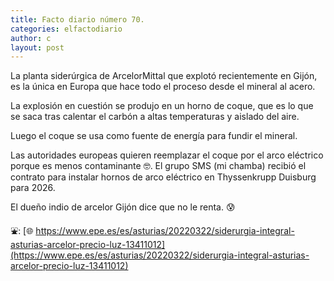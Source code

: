 ```yaml
---
title: Facto diario número 70.
categories: elfactodiario
author: c
layout: post
---
```

La planta siderúrgica de ArcelorMittal que explotó recientemente en Gijón, es la única en Europa que hace todo el proceso desde el mineral al acero.

La explosión en cuestión se produjo en un horno de coque, que es lo que se saca tras calentar el carbón a altas temperaturas y aislado del aire.

Luego el coque se usa como fuente de energía para fundir el mineral.

Las autoridades europeas quieren reemplazar el coque por el arco eléctrico porque es menos contaminante 🤓. El grupo SMS (mi chamba) recibió el contrato para instalar hornos de arco eléctrico en Thyssenkrupp Duisburg para 2026.

El dueño indio de arcelor Gijón dice que no le renta. 😰

⛲️: [🌐 https://www.epe.es/es/asturias/20220322/siderurgia-integral-asturias-arcelor-precio-luz-13411012](https://www.epe.es/es/asturias/20220322/siderurgia-integral-asturias-arcelor-precio-luz-13411012)

